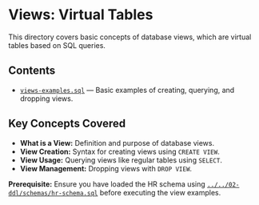# Views: Virtual Tables

This directory covers basic concepts of database views, which are virtual tables based on SQL queries.

## Contents

- [`views-examples.sql`](views-examples.sql) — Basic examples of creating, querying, and dropping views.

## Key Concepts Covered

- **What is a View:** Definition and purpose of database views.
- **View Creation:** Syntax for creating views using `CREATE VIEW`.
- **View Usage:** Querying views like regular tables using `SELECT`.
- **View Management:** Dropping views with `DROP VIEW`.

**Prerequisite:** Ensure you have loaded the HR schema using [`../../02-ddl/schemas/hr-schema.sql`](../../02-ddl/schemas/hr-schema.sql) before executing the view examples.
